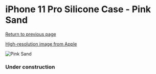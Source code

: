 # iPhone 11 Pro Silicone Case - Pink Sand

[Return to previous page](/iphone_11)

[High-resolution image from Apple](https://store.storeimages.cdn-apple.com/8756/as-images.apple.com/is/MWYM2?wid=4500&hei=4500&fmt=png)

<div style="width: 384px"><img src="/everypreview/MWYM2.png" alt="Pink Sand"></div>

### Under construction
